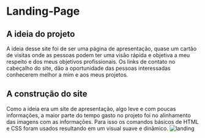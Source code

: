 <h1>Landing-Page</h1>


<h2> A ideia do projeto</h2>

A ideia desse site foi de ser uma página de apresentação, quase um cartão de visitas
onde as pessoas podem ter uma visão rápida e objetiva a meu respeito e dos meus objetivos profissionais.
Os links de contato no cabeçalho do site, dão a oportunidade das pessoas interessadas conhecerem melhor
a mim e aos meus projetos.


<h2>A construção do site</h2>

Como a ideia era um site de apresentação, algo leve e com poucas informações, a maior parte do tempo
gasto no projeto foi no alinhamento das imagens com as informações. Para isso os comandos básicos de HTML e CSS foram usados resultando 
em um visual suave  e dinâmico.
![landing](https://user-images.githubusercontent.com/115950745/200638464-a0219092-614d-44cf-83e9-a81fca3b214d.jpg)
